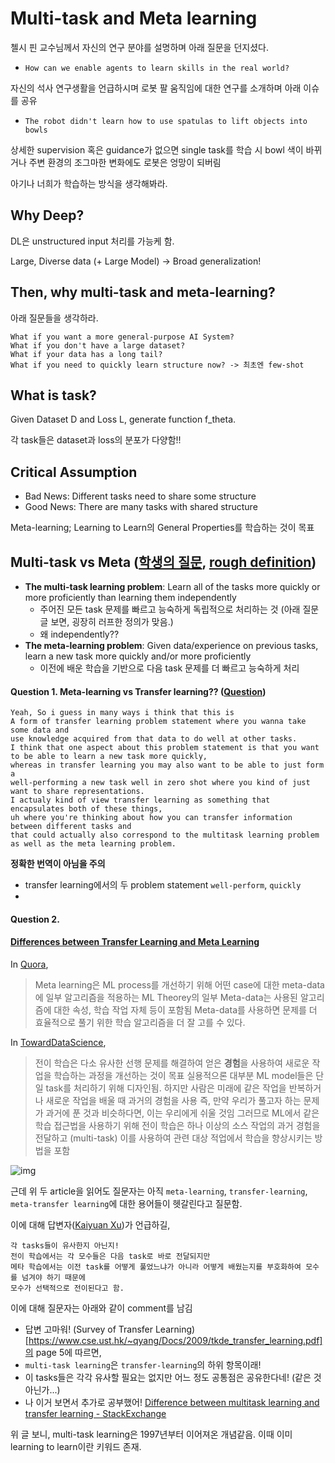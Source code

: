 # Multi-task and Meta learning

첼시 핀 교수님께서 자신의 연구 분야를 설명하며 아래 질문을 던지셨다.
- `How can we enable agents to learn skills in the real world?`

자신의 석사 연구생활을 언급하시며 로봇 팔 움직임에 대한 연구를 소개하며 아래 이슈를 공유
- `The robot didn't learn how to use spatulas to lift objects into bowls`

상세한 supervision 혹은 guidance가 없으면 single task를 학습 시 bowl 색이 바뀌거나 주변 환경의 조그마한 변화에도 로봇은 엉망이 되버림

아기나 너희가 학습하는 방식을 생각해봐라.

## Why Deep?
DL은 unstructured input 처리를 가능케 함.

Large, Diverse data (+ Large Model) -> Broad generalization!

## Then, why multi-task and meta-learning?
아래 질문들을 생각하라.

```
What if you want a more general-purpose AI System?
What if you don't have a large dataset?
What if your data has a long tail?
What if you need to quickly learn structure now? -> 최초엔 few-shot
```

## What is task?
Given Dataset D and Loss L, generate function f_theta.

각 task들은 dataset과 loss의 분포가 다양함!!

## Critical Assumption
- Bad News: Different tasks need to share some structure
- Good News: There are many tasks with shared structure

Meta-learning; Learning to Learn의 General Properties를 학습하는 것이 목표

## Multi-task vs Meta ([학생의 질문](https://youtu.be/0rZtSwNOTQo?t=2138), [rough definition](https://youtu.be/0rZtSwNOTQo?t=2181))
- **The multi-task learning problem**: Learn all of the tasks more quickly or more proficiently than learning them independently
  - 주어진 모든 task 문제를 빠르고 능숙하게 독립적으로 처리하는 것 (아래 질문글 보면, 굉장히 러프한 정의가 맞음.)
  - 왜 independently??
- **The meta-learning problem**: Given data/experience on previous tasks, learn a new task more quickly and/or more proficiently
  - 이전에 배운 학습을 기반으로 다음 task 문제를 더 빠르고 능숙하게 처리
  
  
#### Question 1. Meta-learning vs Transfer learning?? ([Question](https://youtu.be/0rZtSwNOTQo?t=2275))

```
Yeah, So i guess in many ways i think that this is 
A form of transfer learning problem statement where you wanna take some data and 
use knowledge acquired from that data to do well at other tasks.
I think that one aspect about this problem statement is that you want to be able to learn a new task more quickly, 
whereas in transfer learning you may also want to be able to just form a 
well-performing a new task well in zero shot where you kind of just want to share representations.
I actualy kind of view transfer learning as something that encapsulates both of these things, 
uh where you're thinking about how you can transfer information between different tasks and 
that could actually also correspond to the multitask learning problem as well as the meta learning problem.
```
**정확한 번역이 아님을 주의**
- transfer learning에서의 두 problem statement `well-perform`, `quickly`
- 

#### Question 2. 

#### [Differences between Transfer Learning and Meta Learning](https://stackoverflow.com/questions/60261727/differences-between-transfer-learning-and-meta-learning)
In [Quora](https://www.quora.com/In-machine-learning-what-is-the-difference-between-the-terms-transfer-learning-multitask-learning-inductive-transfer-meta-learning-and-learning-to-learn/answer/Mustafa-Orkun-Acar),
> Meta learning은 ML process를 개선하기 위해 어떤 case에 대한 meta-data에 일부 알고리즘을 적용하는 ML Theorey의 일부
> Meta-data는 사용된 알고리즘에 대한 속성, 학습 작업 자체 등이 포함됨
> Meta-data를 사용하면 문제를 더 효율적으로 풀기 위한 학습 알고리즘을 더 잘 고를 수 있다.

In [TowardDataScience](https://towardsdatascience.com/icml-2018-advances-in-transfer-multitask-and-semi-supervised-learning-2a15ef7208ec),
> 전이 학습은 다소 유사한 선행 문제를 해결하여 얻은 **경험**을 사용하여 새로운 작업을 학습하는 과정을 개선하는 것이 목표
> 실용적으론 대부분 ML model들은 단일 task를 처리하기 위해 디자인됨.
> 하지만 사람은 미래에 같은 작업을 반복하거나 새로운 작업을 배울 때 과거의 경험을 사용
> 즉, 만약 우리가 풀고자 하는 문제가 과거에 푼 것과 비슷하다면, 이는 우리에게 쉬울 것임
> 그러므로 ML에서 같은 학습 접근법을 사용하기 위해 전이 학습은 하나 이상의 소스 작업의 과거 경험을 전달하고 (multi-task) 이를 사용하여 관련 대상 적업에서 학습을 향상시키는 방법을 포함

![img](https://miro.medium.com/max/700/1*9bXvgvgVQg8Zq6eKSa0rCw.png)

근데 위 두 article을 읽어도 질문자는 아직 `meta-learning`, `transfer-learning`, `meta-transfer learning`에 대한 용어들이 헷갈린다고 질문함.

이에 대해 답변자([Kaiyuan Xu](https://stackoverflow.com/users/12087535/kaiyuan-xu))가 언급하길,
```
각 tasks들이 유사한지 아닌지!
전이 학습에서는 각 모수들은 다음 task로 바로 전달되지만
메타 학습에서는 이전 task를 어떻게 풀었느냐가 아니라 어떻게 배웠는지를 부호화하여 모수를 넘겨야 하기 때문에
모수가 선택적으로 전이된다고 함.
```

이에 대해 질문자는 아래와 같이 comment를 남김
- 답변 고마워! (Survey of Transfer Learning)[https://www.cse.ust.hk/~qyang/Docs/2009/tkde_transfer_learning.pdf]의 page 5에 따르면,
- `multi-task learning`은 `transfer-learning`의 하위 항목이래!
- 이 tasks들은 각각 유사할 필요는 없지만 어느 정도 공통점은 공유한다네! (같은 것 아닌가...)
- 나 이거 보면서 추가로 공부했어! [Difference between multitask learning and transfer learning - StackExchange](https://stats.stackexchange.com/questions/255025/difference-between-multitask-learning-and-transfer-learning)

위 글 보니, multi-task learning은 1997년부터 이어져온 개념같음. 이때 이미 learning to learn이란 키워드 존재.




